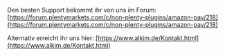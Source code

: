Den besten Support bekommt ihr von uns im Forum:
[https://forum.plentymarkets.com/c/non-plenty-plugins/amazon-pay/218](https://forum.plentymarkets.com/c/non-plenty-plugins/amazon-pay/218)

Alternativ erreicht ihr uns hier:
[https://www.alkim.de/Kontakt.html](https://www.alkim.de/Kontakt.html)
